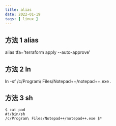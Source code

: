 ```yaml
---
title: alias
date: 2022-01-19
tags: [ linux ]
---
```



## 方法 1 alias
alias tfa='terraform apply --auto-approve'

## 方法 2 ln
ln -sf /c/Program\ Files/Notepad++/notepad++.exe .

## 方法 3 sh
```shell
$ cat pad
#!/bin/sh
/c/Program\ Files/Notepad++/notepad++.exe $*
```
